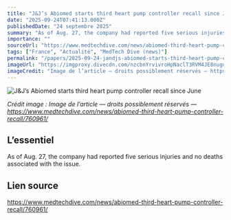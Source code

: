```yaml
---
title: "J&J’s Abiomed starts third heart pump controller recall since June"
date: "2025-09-24T07:41:13.000Z"
publishedDate: "24 septembre 2025"
summary: "As of Aug. 27, the company had reported five serious injuries and no deaths associated with the issue."
importance: ""
sourceUrl: "https://www.medtechdive.com/news/abiomed-third-heart-pump-controller-recall/760961/"
tags: ["France", "Actualité", "MedTech Dive (news)"]
permalink: "/papers/2025-09-24-jandjs-abiomed-starts-third-heart-pump-controller-recall-since-june"
imageUrl: "https://imgproxy.divecdn.com/nzcbnYrvivroHpNaclT3RVM4JE8nuguAMWN7D44-NQU/g:ce/rs:fit:770:435/Z3M6Ly9kaXZlc2l0ZS1zdG9yYWdlL2RpdmVpbWFnZS9BYmlvbWVkX2hlYXJ0X3B1bXBfcmVzaXplZC5wbmc=.webp"
imageCredit: "Image de l’article — droits possiblement réservés — https://www.medtechdive.com/news/abiomed-third-heart-pump-controller-recall/760961/"
---
```


![J&J’s Abiomed starts third heart pump controller recall since June](https://imgproxy.divecdn.com/nzcbnYrvivroHpNaclT3RVM4JE8nuguAMWN7D44-NQU/g:ce/rs:fit:770:435/Z3M6Ly9kaXZlc2l0ZS1zdG9yYWdlL2RpdmVpbWFnZS9BYmlvbWVkX2hlYXJ0X3B1bXBfcmVzaXplZC5wbmc=.webp)

*Crédit image : Image de l’article — droits possiblement réservés — https://www.medtechdive.com/news/abiomed-third-heart-pump-controller-recall/760961/*

## L’essentiel

As of Aug. 27, the company had reported five serious injuries and no deaths associated with the issue.

## Lien source

https://www.medtechdive.com/news/abiomed-third-heart-pump-controller-recall/760961/
